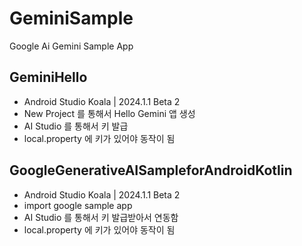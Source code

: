 # GeminiSample
Google Ai Gemini Sample App

## GeminiHello
- Android Studio Koala | 2024.1.1 Beta 2
- New Project 를 통해서 Hello Gemini 앱 생성
- AI Studio 를 통해서 키 발급
- local.property 에 키가 있어야 동작이 됨

## GoogleGenerativeAISampleforAndroidKotlin
- Android Studio Koala | 2024.1.1 Beta 2
- import google sample app
- AI Studio 를 통해서 키 발급받아서 연동함
- local.property 에 키가 있어야 동작이 됨